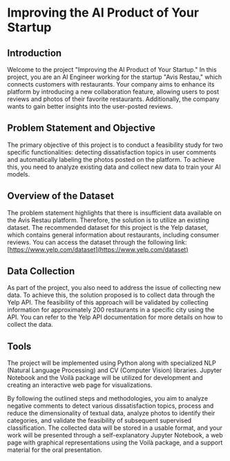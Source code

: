 # Improving the AI Product of Your Startup

## Introduction
Welcome to the project "Improving the AI Product of Your Startup." In this project, you are an AI Engineer working for the startup "Avis Restau," which connects customers with restaurants. Your company aims to enhance its platform by introducing a new collaboration feature, allowing users to post reviews and photos of their favorite restaurants. Additionally, the company wants to gain better insights into the user-posted reviews.

## Problem Statement and Objective
The primary objective of this project is to conduct a feasibility study for two specific functionalities: detecting dissatisfaction topics in user comments and automatically labeling the photos posted on the platform. To achieve this, you need to analyze existing data and collect new data to train your AI models.

## Overview of the Dataset
The problem statement highlights that there is insufficient data available on the Avis Restau platform. Therefore, the solution is to utilize an existing dataset. The recommended dataset for this project is the Yelp dataset, which contains general information about restaurants, including consumer reviews. You can access the dataset through the following link: [https://www.yelp.com/dataset](https://www.yelp.com/dataset)

## Data Collection
As part of the project, you also need to address the issue of collecting new data. To achieve this, the solution proposed is to collect data through the Yelp API. The feasibility of this approach will be validated by collecting information for approximately 200 restaurants in a specific city using the API. You can refer to the Yelp API documentation for more details on how to collect the data.

## Tools
The project will be implemented using Python along with specialized NLP (Natural Language Processing) and CV (Computer Vision) libraries. Jupyter Notebook and the Voilà package will be utilized for development and creating an interactive web page for visualizations.

By following the outlined steps and methodologies, you aim to analyze negative comments to detect various dissatisfaction topics, process and reduce the dimensionality of textual data, analyze photos to identify their categories, and validate the feasibility of subsequent supervised classification. The collected data will be stored in a usable format, and your work will be presented through a self-explanatory Jupyter Notebook, a web page with graphical representations using the Voilà package, and a support material for the oral presentation.
